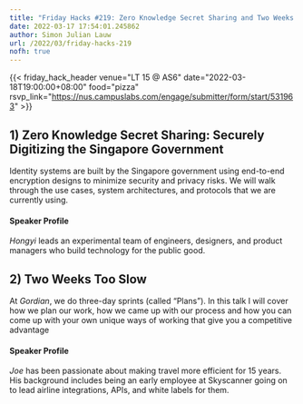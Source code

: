 ```yaml
---
title: "Friday Hacks #219: Zero Knowledge Secret Sharing and Two Weeks Too Slow"
date: 2022-03-17 17:54:01.245862
author: Simon Julian Lauw
url: /2022/03/friday-hacks-219
nofh: true
---
```


{{< friday_hack_header
    venue="LT 15 @ AS6"
    date="2022-03-18T19:00:00+08:00"
    food="pizza"
    rsvp_link="https://nus.campuslabs.com/engage/submitter/form/start/531963" >}}


## 1) Zero Knowledge Secret Sharing: Securely Digitizing the Singapore Government

Identity systems are built by the Singapore government using end-to-end encryption designs to minimize security and privacy risks. We will walk through the use cases, system architectures, and protocols that we are currently using.

#### Speaker Profile

_Hongyi_ leads an experimental team of engineers, designers, and product managers who build technology for the public good.



## 2) Two Weeks Too Slow

At _Gordian_, we do three-day sprints (called “Plans”). In this talk I will cover how we plan our work, how we came up with our process and how you can come up with your own unique ways of working that give you a competitive advantage


#### Speaker Profile

_Joe_ has been passionate about making travel more efficient for 15 years. His background includes being an early employee at Skyscanner going on to lead airline integrations, APIs, and white labels for them.
